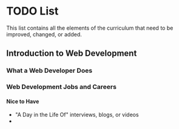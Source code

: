 # TODO List

This list contains all the elements of the curriculum that need to be improved, changed, or added.

## Introduction to Web Development

### What a Web Developer Does

### Web Development Jobs and Careers


#### Nice to Have
* "A Day in the Life Of" interviews, blogs, or videos
*
